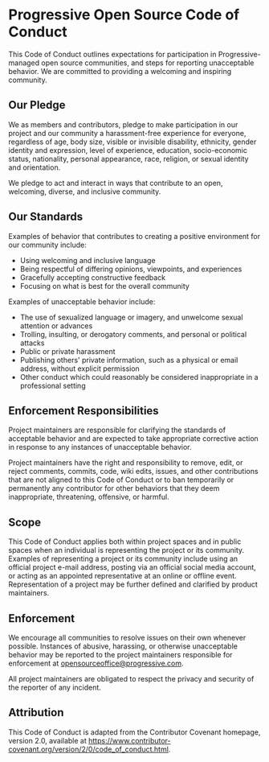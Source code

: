 # Progressive Open Source Code of Conduct

This Code of Conduct outlines expectations for participation in Progressive-managed open source communities, and steps for reporting unacceptable behavior. We are committed to providing a welcoming and inspiring community.

## Our Pledge

We as members and contributors, pledge to make participation in our project and our community a harassment-free experience for everyone, regardless of age, body size, visible or invisible disability, ethnicity, gender identity and expression, level of experience, education, socio-economic status, nationality, personal appearance, race, religion, or sexual identity and orientation.

We pledge to act and interact in ways that contribute to an open, welcoming, diverse, and inclusive community.

## Our Standards

Examples of behavior that contributes to creating a positive environment for our community include:

- Using welcoming and inclusive language
- Being respectful of differing opinions, viewpoints, and experiences
- Gracefully accepting constructive feedback
- Focusing on what is best for the overall community

Examples of unacceptable behavior include:

- The use of sexualized language or imagery, and unwelcome sexual attention or advances
- Trolling, insulting, or derogatory comments, and personal or political attacks
- Public or private harassment
- Publishing others' private information, such as a physical or email address, without explicit permission
- Other conduct which could reasonably be considered inappropriate in a professional setting

## Enforcement Responsibilities

Project maintainers are responsible for clarifying the standards of acceptable behavior and are expected to take appropriate corrective action in response to any instances of unacceptable behavior.

Project maintainers have the right and responsibility to remove, edit, or reject comments, commits, code, wiki edits, issues, and other contributions that are not aligned to this Code of Conduct or to ban temporarily or permanently any contributor for other behaviors that they deem inappropriate, threatening, offensive, or harmful.

## Scope

This Code of Conduct applies both within project spaces and in public spaces when an individual is representing the project or its community. Examples of representing a project or its community include using an official project e-mail address, posting via an official social media account, or acting as an appointed representative at an online or offline event. Representation of a project may be further defined and clarified by product maintainers.

## Enforcement

We encourage all communities to resolve issues on their own whenever possible. Instances of abusive, harassing, or otherwise unacceptable behavior may be reported to the project maintainers responsible for enforcement at opensourceoffice@progressive.com.

All project maintainers are obligated to respect the privacy and security of the reporter of any incident.

## Attribution

This Code of Conduct is adapted from the Contributor Covenant homepage,
version 2.0, available at
https://www.contributor-covenant.org/version/2/0/code_of_conduct.html.